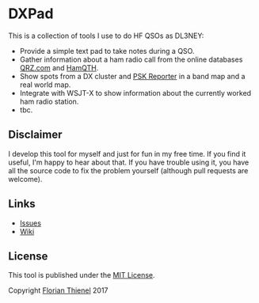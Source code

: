 # DXPad
This is a collection of tools I use to do HF QSOs as DL3NEY:

* Provide a simple text pad to take notes during a QSO.
* Gather information about a ham radio call from the online databases [QRZ.com](https://qrz.com) and [HamQTH](https://hamqth.com).
* Show spots from a DX cluster and [PSK Reporter](https://pskreporter.info) in a band map and a real world map.
* Integrate with WSJT-X to show information about the currently worked ham radio station.
* tbc.

## Disclaimer
I develop this tool for myself and just for fun in my free time. If you find it useful, I'm happy to hear about that. If you have trouble using it, you have all the source code to fix the problem yourself (although pull requests are welcome).

## Links
* [Issues](https://github.com/ftl/dxpad/issues)
* [Wiki](https://github.com/ftl/dxpad/wiki)

## License
This tool is published under the [MIT License](https://www.tldrlegal.com/l/mit).

Copyright [Florian Thienel](http://thecodingflow.com/) 2017
